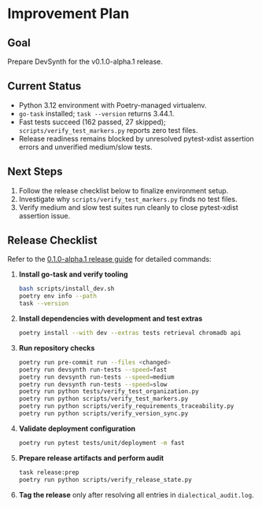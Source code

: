 # Improvement Plan

## Goal
Prepare DevSynth for the v0.1.0-alpha.1 release.

## Current Status
- Python 3.12 environment with Poetry-managed virtualenv.
- `go-task` installed; `task --version` returns 3.44.1.
- Fast tests succeed (162 passed, 27 skipped); `scripts/verify_test_markers.py` reports zero test files.
- Release readiness remains blocked by unresolved pytest-xdist assertion errors and unverified medium/slow tests.

## Next Steps
1. Follow the release checklist below to finalize environment setup.
2. Investigate why `scripts/verify_test_markers.py` finds no test files.
3. Verify medium and slow test suites run cleanly to close pytest-xdist assertion issue.

## Release Checklist
Refer to the [0.1.0-alpha.1 release guide](release/0.1.0-alpha.1.md) for detailed commands:

1. **Install go-task and verify tooling**
   ```bash
   bash scripts/install_dev.sh
   poetry env info --path
   task --version
   ```
2. **Install dependencies with development and test extras**
   ```bash
   poetry install --with dev --extras tests retrieval chromadb api
   ```
3. **Run repository checks**
   ```bash
   poetry run pre-commit run --files <changed>
   poetry run devsynth run-tests --speed=fast
   poetry run devsynth run-tests --speed=medium
   poetry run devsynth run-tests --speed=slow
   poetry run python tests/verify_test_organization.py
   poetry run python scripts/verify_test_markers.py
   poetry run python scripts/verify_requirements_traceability.py
   poetry run python scripts/verify_version_sync.py
   ```
4. **Validate deployment configuration**
   ```bash
   poetry run pytest tests/unit/deployment -m fast
   ```
5. **Prepare release artifacts and perform audit**
   ```bash
   task release:prep
   poetry run python scripts/verify_release_state.py
   ```
6. **Tag the release** only after resolving all entries in `dialectical_audit.log`.
